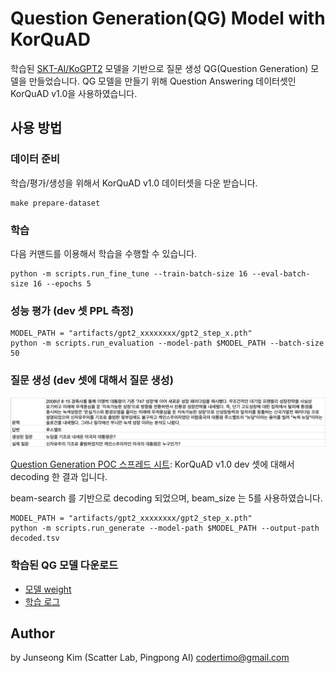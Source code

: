 # Question Generation(QG) Model with KorQuAD

학습된 [SKT-AI/KoGPT2](https://github.com/SKT-AI/KoGPT2) 모델을 기반으로 질문 생성 QG(Question Generation) 모델을 만들었습니다. 
QG 모델을 만들기 위해 Question Answering 데이터셋인 KorQuAD v1.0을 사용하였습니다.

## 사용 방법

### 데이터 준비

학습/평가/생성을 위해서 KorQuAD v1.0 데이터셋을 다운 받습니다.

```shell
make prepare-dataset
```

### 학습

다음 커맨드를 이용해서 학습을 수행할 수 있습니다.

```shell
python -m scripts.run_fine_tune --train-batch-size 16 --eval-batch-size 16 --epochs 5
```

### 성능 평가 (dev 셋 PPL 측정)

```shell
MODEL_PATH = "artifacts/gpt2_xxxxxxxx/gpt2_step_x.pth"
python -m scripts.run_evaluation --model-path $MODEL_PATH --batch-size 50
```

### 질문 생성 (dev 셋에 대해서 질문 생성)

![Decoding 결과](docs/decoded_examples.png)

[Question Generation POC 스프레드 시트](https://docs.google.com/spreadsheets/d/1-PQKFTfBhyH-K0EBa03_KkPMgL86wF_rn_813Hk-LNQ): KorQuAD v1.0 dev 셋에 대해서 decoding 한 결과 입니다.

beam-search 를 기반으로 decoding 되었으며, beam_size 는 5를 사용하였습니다.

```shell
MODEL_PATH = "artifacts/gpt2_xxxxxxxx/gpt2_step_x.pth"
python -m scripts.run_generate --model-path $MODEL_PATH --output-path decoded.tsv
```

### 학습된 QG 모델 다운로드

- [모델 weight](https://drive.google.com/file/d/1t6ChVQwp3MapJDVEBCnyJcdVurIvn7y7/view?usp=sharing)
- [학습 로그](https://drive.google.com/file/d/1bMi_AA5nhTt72iEIzcg5gbyN5AYdZxI8/view?usp=sharing)

## Author

by Junseong Kim (Scatter Lab, Pingpong AI) codertimo@gmail.com
